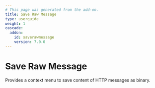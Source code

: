 ```yaml
---
# This page was generated from the add-on.
title: Save Raw Message
type: userguide
weight: 1
cascade:
  addon:
    id: saverawmessage
    version: 7.0.0
---
```


# Save Raw Message

Provides a context menu to save content of HTTP messages as binary.
